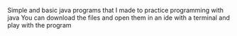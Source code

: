 Simple and basic java programs that I made to practice programming with java
You can download the files and open them in an ide with a terminal and play with the program

